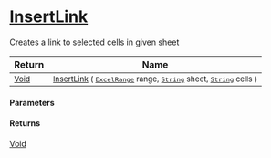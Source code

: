 # [InsertLink](./CellHandler--InsertLink.md)

Creates a link to selected cells in given sheet

| Return | Name | 
| --- | --- | 
| <sub>[Void](https://docs.microsoft.com/en-us/dotnet/api/System.Void)</sub> | <sub>[InsertLink](./CellHandler--InsertLink.md) ( [`ExcelRange`](./CellHandler--InsertLink.md) range, [`String`](https://docs.microsoft.com/en-us/dotnet/api/System.String) sheet, [`String`](https://docs.microsoft.com/en-us/dotnet/api/System.String) cells )</sub> | 


#### Parameters

#### Returns
[Void](https://docs.microsoft.com/en-us/dotnet/api/System.Void)<br>

